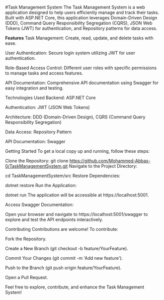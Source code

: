 #Task Management System
The Task Management System is a web application designed to help users efficiently manage and track their tasks. Built with ASP.NET Core, this application leverages Domain-Driven Design (DDD), Command Query Responsibility Segregation (CQRS), JSON Web Tokens (JWT) for authentication, and Repository patterns for data access.​


**Features**
Task Management: Create, read, update, and delete tasks with ease.​

User Authentication: Secure login system utilizing JWT for user authentication.​

Role-Based Access Control: Different user roles with specific permissions to manage tasks and access features.​


API Documentation: Comprehensive API documentation using Swagger for easy integration and testing.​

Technologies Used
Backend: ASP.NET Core​


Authentication: JWT (JSON Web Tokens)​

Architecture: DDD (Domain-Driven Design), CQRS (Command Query Responsibility Segregation)​

Data Access: Repository Pattern​

API Documentation: Swagger​

Getting Started
To get a local copy up and running, follow these steps:

Clone the Repository:
git clone https://github.com/Mohammed-Abbas-0/TaskManagementSystem.git
Navigate to the Project Directory:


cd TaskManagementSystem/src
Restore Dependencies:

dotnet restore
Run the Application:

dotnet run
The application will be accessible at https://localhost:5001.

Access Swagger Documentation:

Open your browser and navigate to https://localhost:5001/swagger to explore and test the API endpoints interactively.

Contributing
Contributions are welcome! To contribute:​


Fork the Repository.

Create a New Branch (git checkout -b feature/YourFeature).

Commit Your Changes (git commit -m 'Add new feature').

Push to the Branch (git push origin feature/YourFeature).

Open a Pull Request.


Feel free to explore, contribute, and enhance the Task Management System!
